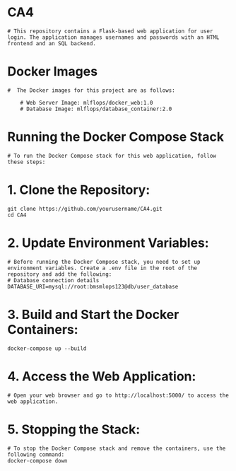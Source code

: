 # CA4
    # This repository contains a Flask-based web application for user login. The application manages usernames and passwords with an HTML frontend and an SQL backend.
# Docker Images
    #  The Docker images for this project are as follows:

        # Web Server Image: mlflops/docker_web:1.0
        # Database Image: mlflops/database_container:2.0

# Running the Docker Compose Stack
    # To run the Docker Compose stack for this web application, follow these steps:

#    1. Clone the Repository:
    git clone https://github.com/yourusername/CA4.git
    cd CA4
#    2. Update Environment Variables:
    # Before running the Docker Compose stack, you need to set up environment variables. Create a .env file in the root of the repository and add the following:
    # Database connection details
    DATABASE_URI=mysql://root:bmsmlops123@db/user_database
#    3. Build and Start the Docker Containers:
    docker-compose up --build
#    4. Access the Web Application:
    # Open your web browser and go to http://localhost:5000/ to access the web application.

#    5. Stopping the Stack:
    # To stop the Docker Compose stack and remove the containers, use the following command:
    docker-compose down
